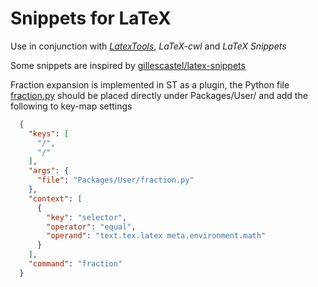 # Snippets for LaTeX

Use in conjunction with [_LatexTools_](https://github.com/SublimeText/LaTeXTools), _LaTeX-cwl_ and _LaTeX Snippets_

Some snippets are inspired by [gillescastel/latex-snippets](https://github.com/gillescastel/latex-snippets)

Fraction expansion is implemented in ST as a plugin, the Python file [fraction.py](https://github.com/WeixuanZ/ST-snippets/blob/master/LaTeX/fraction.py) should be placed directly under Packages/User/ and add the following to key-map settings
```JSON
  {
    "keys": [
      "/",
      "/"
    ],
    "args": {
      "file": "Packages/User/fraction.py"
    },
    "context": [
      {
        "key": "selector",
        "operator": "equal",
        "operand": "text.tex.latex meta.environment.math"
      }
    ],
    "command": "fraction"
  }
```

